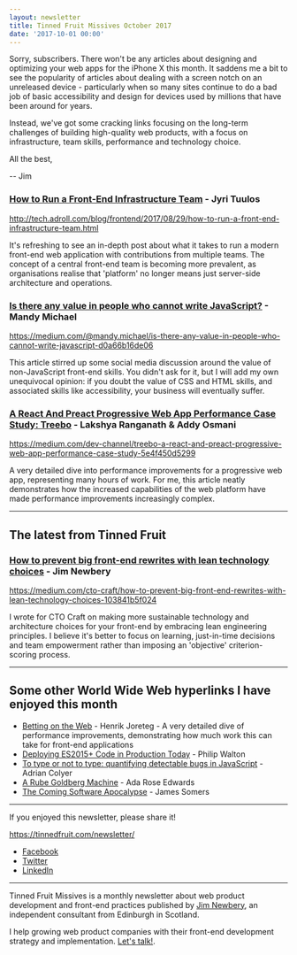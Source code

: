```yaml
---
layout: newsletter
title: Tinned Fruit Missives October 2017
date: '2017-10-01 00:00'
---
```


Sorry, subscribers. There won't be any articles about designing and optimizing your web apps for the iPhone X this month. It saddens me a bit to see the popularity of articles about dealing with a screen notch on an unreleased device - particularly when so many sites continue to do a bad job of basic accessibility and design for devices used by millions that have been around for years.

Instead, we've got some cracking links focusing on the long-term challenges of building high-quality web products, with a focus on infrastructure, team skills, performance and technology choice.

All the best,

-- Jim

### [How to Run a Front-End Infrastructure Team](http://tech.adroll.com/blog/frontend/2017/08/29/how-to-run-a-front-end-infrastructure-team.html) - Jyri Tuulos

http://tech.adroll.com/blog/frontend/2017/08/29/how-to-run-a-front-end-infrastructure-team.html

It's refreshing to see an in-depth post about what it takes to run a modern front-end web application with contributions from multiple teams. The concept of a central front-end team is becoming more prevalent, as organisations realise that 'platform' no longer means just server-side architecture and operations.

### [Is there any value in people who cannot write JavaScript?](https://medium.com/@mandy.michael/is-there-any-value-in-people-who-cannot-write-javascript-d0a66b16de06) - Mandy Michael

https://medium.com/@mandy.michael/is-there-any-value-in-people-who-cannot-write-javascript-d0a66b16de06

This article stirred up some social media discussion around the value of non-JavaScript front-end skills. You didn't ask for it, but I will add my own unequivocal opinion: if you doubt the value of CSS and HTML skills, and associated skills like accessibility, your business will eventually suffer.

### [A React And Preact Progressive Web App Performance Case Study: Treebo](https://medium.com/dev-channel/treebo-a-react-and-preact-progressive-web-app-performance-case-study-5e4f450d5299) - Lakshya Ranganath & Addy Osmani

https://medium.com/dev-channel/treebo-a-react-and-preact-progressive-web-app-performance-case-study-5e4f450d5299

A very detailed dive into performance improvements for a progressive web app, representing many hours of work. For me, this article neatly demonstrates how the increased capabilities of the web platform have made performance improvements increasingly complex.

---

## The latest from Tinned Fruit

### [How to prevent big front-end rewrites with lean technology choices](https://medium.com/cto-craft/how-to-prevent-big-front-end-rewrites-with-lean-technology-choices-103841b5f024) - Jim Newbery

https://medium.com/cto-craft/how-to-prevent-big-front-end-rewrites-with-lean-technology-choices-103841b5f024

I wrote for CTO Craft on making more sustainable technology and architecture choices for your front-end by embracing lean engineering principles. I believe it's better to focus on learning, just-in-time decisions and team empowerment rather than imposing an 'objective' criterion-scoring process.

---

## Some other World Wide Web hyperlinks I have enjoyed this month

* [Betting on the Web](https://joreteg.com/blog/betting-on-the-web) - Henrik Joreteg - A very detailed dive of performance improvements, demonstrating how much work this can take for front-end applications
* [Deploying ES2015+ Code in Production Today](https://philipwalton.com/articles/deploying-es2015-code-in-production-today/) - Philip Walton
* [To type or not to type: quantifying detectable bugs in JavaScript](https://blog.acolyer.org/2017/09/19/to-type-or-not-to-type-quantifying-detectable-bugs-in-javascript/) - Adrian Colyer
* [A Rube Goldberg Machine](https://samsunginter.net/rube-goldberg-article/) - Ada Rose Edwards
* [The Coming Software Apocalypse](https://www.theatlantic.com/technology/archive/2017/09/saving-the-world-from-code/540393/) - James Somers

---

If you enjoyed this newsletter, please share it!

https://tinnedfruit.com/newsletter/

* [Facebook](https://v.gd/Yq5MWW)
* [Twitter](https://v.gd/1SYOdJ)
* [LinkedIn](https://v.gd/LevaZh)

---

Tinned Fruit Missives is a monthly newsletter about web product development and front-end practices published by [Jim Newbery](https://tinnedfruit.com), an independent consultant from Edinburgh in Scotland.

I help growing web product companies with their front-end development strategy and implementation. [Let's talk!](https://tinnedfruit.com/contact).
